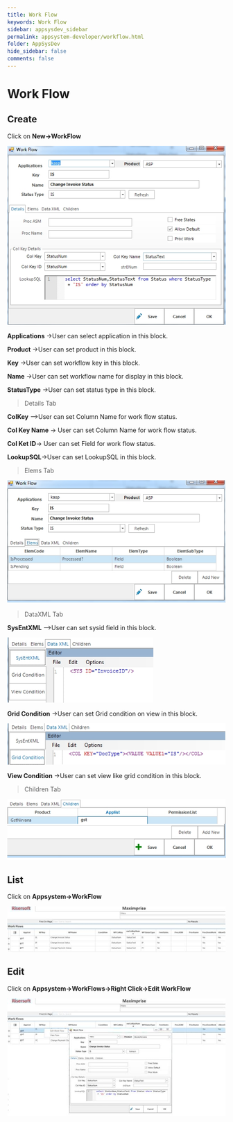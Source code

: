 ```yaml
---
title: Work Flow
keywords: Work Flow
sidebar: appsysdev_sidebar
permalink: appsystem-developer/workflow.html
folder: AppSysDev
hide_sidebar: false
comments: false
---
```


# Work Flow

## Create

Click on **New->WorkFlow**

![](/images/createworkflow.jpg)

**Applications** ->User can select application in this block.

**Product** ->User can set product in this block.

**Key** ->User can set workflow key in this block.

**Name** ->User can set workflow name for display in this block.

**StatusType** ->User can set status type in this block.

>Details Tab

**ColKey** —>User can set Column Name for work flow status.

**Col Key Name** -> User can set Column Name for work flow status.

**Col Ket ID**-> User can set Field for work flow status.

**LookupSQL**->User can set LookupSQL in this block.

>Elems Tab

![](/images/workflowelems.jpg)

>DataXML Tab

**SysEntXML** —>User can set sysid field in this block.

![](/images/workflowsysentxml.jpg)

**Grid Condition** ->User can set Grid condition on view in this block.

![](/images/workflowgridcondition.jpg)

**View Condition** ->User can set view like grid condition in this block.

>Children Tab

![](/images/workflowchildrentab.jpg)

## List

Click on  **Appsystem->WorkFlow**

![](/images/workflowlist.jpg)

##  Edit

Click on **Appsystem->WorkFlows->Right Click->Edit WorkFlow**

![](/images/workflowedit.jpg)
